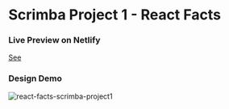 # Scrimba Project 1 - React Facts

### Live Preview on Netlify

[See](https://lambent-quokka-e80aff.netlify.app/)

### Design Demo

![react-facts-scrimba-project1](https://user-images.githubusercontent.com/56123405/196430954-fc9058d9-0d54-42ef-aedd-f7a3c085dc10.png)
